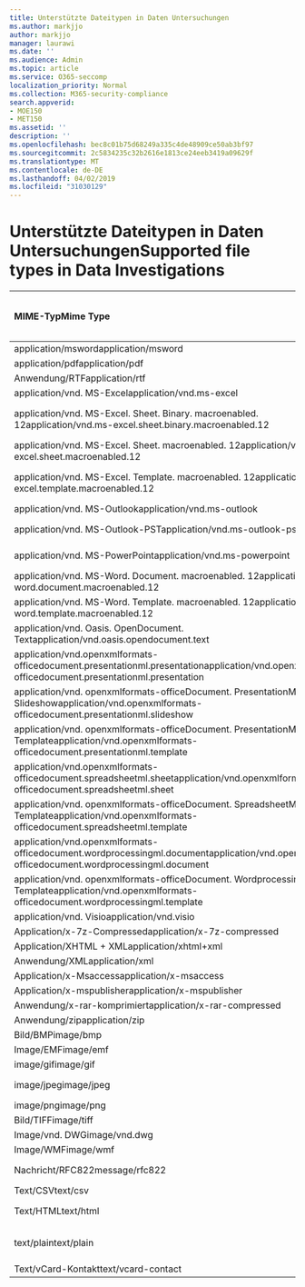 ```yaml
---
title: Unterstützte Dateitypen in Daten Untersuchungen
ms.author: markjjo
author: markjjo
manager: laurawi
ms.date: ''
ms.audience: Admin
ms.topic: article
ms.service: O365-seccomp
localization_priority: Normal
ms.collection: M365-security-compliance
search.appverid:
- MOE150
- MET150
ms.assetid: ''
description: ''
ms.openlocfilehash: bec8c01b75d68249a335c4de48909ce50ab3bf97
ms.sourcegitcommit: 2c5834235c32b2616e1813ce24eeb3419a09629f
ms.translationtype: MT
ms.contentlocale: de-DE
ms.lasthandoff: 04/02/2019
ms.locfileid: "31030129"
---
```

# <a name="supported-file-types-in-data-investigations"></a><span data-ttu-id="d6a50-102">Unterstützte Dateitypen in Daten Untersuchungen</span><span class="sxs-lookup"><span data-stu-id="d6a50-102">Supported file types in Data Investigations</span></span>


| <span data-ttu-id="d6a50-103">MIME-Typ</span><span class="sxs-lookup"><span data-stu-id="d6a50-103">Mime Type</span></span> | <span data-ttu-id="d6a50-104">Datei Klasse (z. b. Bild, Archiv, E-Mail, Office-Dokument usw.)</span><span class="sxs-lookup"><span data-stu-id="d6a50-104">File Class (i.e. Image, Archive, Email, Office Doc, etc.)</span></span> | <span data-ttu-id="d6a50-105">Native Viewer</span><span class="sxs-lookup"><span data-stu-id="d6a50-105">Native Viewer</span></span> | <span data-ttu-id="d6a50-106">Text</span><span class="sxs-lookup"><span data-stu-id="d6a50-106">Text</span></span> | <span data-ttu-id="d6a50-107">Betrachter mit Anmerkungen versehen</span><span class="sxs-lookup"><span data-stu-id="d6a50-107">Annotate Viewer</span></span> | <span data-ttu-id="d6a50-108">Container Extraktion</span><span class="sxs-lookup"><span data-stu-id="d6a50-108">Container Extraction</span></span> | <span data-ttu-id="d6a50-109">Mögliche Erweiterungen</span><span class="sxs-lookup"><span data-stu-id="d6a50-109">Possible Extensions</span></span> |
| :- | :- | :- | :- | :- | :- | :- |
| <span data-ttu-id="d6a50-110">application/msword</span><span class="sxs-lookup"><span data-stu-id="d6a50-110">application/msword</span></span> | <span data-ttu-id="d6a50-111">Dokument</span><span class="sxs-lookup"><span data-stu-id="d6a50-111">Document</span></span> | <span data-ttu-id="d6a50-112">Ja</span><span class="sxs-lookup"><span data-stu-id="d6a50-112">Yes</span></span> | <span data-ttu-id="d6a50-113">Ja</span><span class="sxs-lookup"><span data-stu-id="d6a50-113">Yes</span></span> | <span data-ttu-id="d6a50-114">Ja</span><span class="sxs-lookup"><span data-stu-id="d6a50-114">Yes</span></span> | <span data-ttu-id="d6a50-115">Nein</span><span class="sxs-lookup"><span data-stu-id="d6a50-115">No</span></span> | <span data-ttu-id="d6a50-116">. doc;. dat</span><span class="sxs-lookup"><span data-stu-id="d6a50-116">.doc; .dat</span></span> |
| <span data-ttu-id="d6a50-117">application/pdf</span><span class="sxs-lookup"><span data-stu-id="d6a50-117">application/pdf</span></span> | <span data-ttu-id="d6a50-118">Dokument</span><span class="sxs-lookup"><span data-stu-id="d6a50-118">Document</span></span> | <span data-ttu-id="d6a50-119">Ja</span><span class="sxs-lookup"><span data-stu-id="d6a50-119">Yes</span></span> | <span data-ttu-id="d6a50-120">Ja</span><span class="sxs-lookup"><span data-stu-id="d6a50-120">Yes</span></span> | <span data-ttu-id="d6a50-121">Ja</span><span class="sxs-lookup"><span data-stu-id="d6a50-121">Yes</span></span> | <span data-ttu-id="d6a50-122">Nein</span><span class="sxs-lookup"><span data-stu-id="d6a50-122">No</span></span> | <span data-ttu-id="d6a50-123">PDF</span><span class="sxs-lookup"><span data-stu-id="d6a50-123">.pdf</span></span> |
| <span data-ttu-id="d6a50-124">Anwendung/RTF</span><span class="sxs-lookup"><span data-stu-id="d6a50-124">application/rtf</span></span> | <span data-ttu-id="d6a50-125">Dokument</span><span class="sxs-lookup"><span data-stu-id="d6a50-125">Document</span></span> | <span data-ttu-id="d6a50-126">Ja</span><span class="sxs-lookup"><span data-stu-id="d6a50-126">Yes</span></span> | <span data-ttu-id="d6a50-127">Ja</span><span class="sxs-lookup"><span data-stu-id="d6a50-127">Yes</span></span> | <span data-ttu-id="d6a50-128">Ja</span><span class="sxs-lookup"><span data-stu-id="d6a50-128">Yes</span></span> | <span data-ttu-id="d6a50-129">Nein</span><span class="sxs-lookup"><span data-stu-id="d6a50-129">No</span></span> | <span data-ttu-id="d6a50-130">RTF;. doc</span><span class="sxs-lookup"><span data-stu-id="d6a50-130">.rtf;.doc</span></span> |
| <span data-ttu-id="d6a50-131">application/vnd. MS-Excel</span><span class="sxs-lookup"><span data-stu-id="d6a50-131">application/vnd.ms-excel</span></span> | <span data-ttu-id="d6a50-132">Dokument</span><span class="sxs-lookup"><span data-stu-id="d6a50-132">Document</span></span> | <span data-ttu-id="d6a50-133">Ja</span><span class="sxs-lookup"><span data-stu-id="d6a50-133">Yes</span></span> | <span data-ttu-id="d6a50-134">Ja</span><span class="sxs-lookup"><span data-stu-id="d6a50-134">Yes</span></span> | <span data-ttu-id="d6a50-135">Ja</span><span class="sxs-lookup"><span data-stu-id="d6a50-135">Yes</span></span> | <span data-ttu-id="d6a50-136">Nein</span><span class="sxs-lookup"><span data-stu-id="d6a50-136">No</span></span> | <span data-ttu-id="d6a50-137">. xls;. dat</span><span class="sxs-lookup"><span data-stu-id="d6a50-137">.xls; .dat</span></span> |
| <span data-ttu-id="d6a50-138">application/vnd. MS-Excel. Sheet. Binary. macroenabled. 12</span><span class="sxs-lookup"><span data-stu-id="d6a50-138">application/vnd.ms-excel.sheet.binary.macroenabled.12</span></span> | <span data-ttu-id="d6a50-139">Produktivität/Open Document Format</span><span class="sxs-lookup"><span data-stu-id="d6a50-139">Productivity / Open Document Format</span></span> | <span data-ttu-id="d6a50-140">Ja</span><span class="sxs-lookup"><span data-stu-id="d6a50-140">Yes</span></span> | <span data-ttu-id="d6a50-141">Ja</span><span class="sxs-lookup"><span data-stu-id="d6a50-141">Yes</span></span> | <span data-ttu-id="d6a50-142">Nein</span><span class="sxs-lookup"><span data-stu-id="d6a50-142">No</span></span> | <span data-ttu-id="d6a50-143">Nein</span><span class="sxs-lookup"><span data-stu-id="d6a50-143">No</span></span> | <span data-ttu-id="d6a50-144">. xlsb</span><span class="sxs-lookup"><span data-stu-id="d6a50-144">.xlsb</span></span> |
| <span data-ttu-id="d6a50-145">application/vnd. MS-Excel. Sheet. macroenabled. 12</span><span class="sxs-lookup"><span data-stu-id="d6a50-145">application/vnd.ms-excel.sheet.macroenabled.12</span></span> | <span data-ttu-id="d6a50-146">Dokument</span><span class="sxs-lookup"><span data-stu-id="d6a50-146">Document</span></span> | <span data-ttu-id="d6a50-147">Ja</span><span class="sxs-lookup"><span data-stu-id="d6a50-147">Yes</span></span> | <span data-ttu-id="d6a50-148">Ja</span><span class="sxs-lookup"><span data-stu-id="d6a50-148">Yes</span></span> | <span data-ttu-id="d6a50-149">Ja</span><span class="sxs-lookup"><span data-stu-id="d6a50-149">Yes</span></span> | <span data-ttu-id="d6a50-150">Nein</span><span class="sxs-lookup"><span data-stu-id="d6a50-150">No</span></span> | <span data-ttu-id="d6a50-151">. xlsm</span><span class="sxs-lookup"><span data-stu-id="d6a50-151">.xlsm</span></span> |
| <span data-ttu-id="d6a50-152">application/vnd. MS-Excel. Template. macroenabled. 12</span><span class="sxs-lookup"><span data-stu-id="d6a50-152">application/vnd.ms-excel.template.macroenabled.12</span></span> | <span data-ttu-id="d6a50-153">Produktivität/Open Document Format</span><span class="sxs-lookup"><span data-stu-id="d6a50-153">Productivity / Open Document Format</span></span> | <span data-ttu-id="d6a50-154">Nein</span><span class="sxs-lookup"><span data-stu-id="d6a50-154">No</span></span> | <span data-ttu-id="d6a50-155">Ja</span><span class="sxs-lookup"><span data-stu-id="d6a50-155">Yes</span></span> | <span data-ttu-id="d6a50-156">Nein</span><span class="sxs-lookup"><span data-stu-id="d6a50-156">No</span></span> | <span data-ttu-id="d6a50-157">Nein</span><span class="sxs-lookup"><span data-stu-id="d6a50-157">No</span></span> | <span data-ttu-id="d6a50-158">. xltm</span><span class="sxs-lookup"><span data-stu-id="d6a50-158">.xltm</span></span> |
| <span data-ttu-id="d6a50-159">application/vnd. MS-Outlook</span><span class="sxs-lookup"><span data-stu-id="d6a50-159">application/vnd.ms-outlook</span></span> | <span data-ttu-id="d6a50-160">Produktivität</span><span class="sxs-lookup"><span data-stu-id="d6a50-160">Productivity</span></span> | <span data-ttu-id="d6a50-161">Nein</span><span class="sxs-lookup"><span data-stu-id="d6a50-161">No</span></span> | <span data-ttu-id="d6a50-162">Nein</span><span class="sxs-lookup"><span data-stu-id="d6a50-162">No</span></span> | <span data-ttu-id="d6a50-163">Nein</span><span class="sxs-lookup"><span data-stu-id="d6a50-163">No</span></span> | <span data-ttu-id="d6a50-164">Nein</span><span class="sxs-lookup"><span data-stu-id="d6a50-164">No</span></span> | <span data-ttu-id="d6a50-165">. msg</span><span class="sxs-lookup"><span data-stu-id="d6a50-165">.msg</span></span> |
| <span data-ttu-id="d6a50-166">application/vnd. MS-Outlook-PST</span><span class="sxs-lookup"><span data-stu-id="d6a50-166">application/vnd.ms-outlook-pst</span></span> | <span data-ttu-id="d6a50-167">Produktivität/Zusammenarbeit</span><span class="sxs-lookup"><span data-stu-id="d6a50-167">Productivity / Collaboration</span></span> | <span data-ttu-id="d6a50-168">Nein</span><span class="sxs-lookup"><span data-stu-id="d6a50-168">No</span></span> | <span data-ttu-id="d6a50-169">Nein</span><span class="sxs-lookup"><span data-stu-id="d6a50-169">No</span></span> | <span data-ttu-id="d6a50-170">Nein</span><span class="sxs-lookup"><span data-stu-id="d6a50-170">No</span></span> | <span data-ttu-id="d6a50-171">Ja</span><span class="sxs-lookup"><span data-stu-id="d6a50-171">Yes</span></span> | <span data-ttu-id="d6a50-172">PST</span><span class="sxs-lookup"><span data-stu-id="d6a50-172">.pst</span></span> |
| <span data-ttu-id="d6a50-173">application/vnd. MS-PowerPoint</span><span class="sxs-lookup"><span data-stu-id="d6a50-173">application/vnd.ms-powerpoint</span></span> | <span data-ttu-id="d6a50-174">Dokument</span><span class="sxs-lookup"><span data-stu-id="d6a50-174">Document</span></span> | <span data-ttu-id="d6a50-175">Ja</span><span class="sxs-lookup"><span data-stu-id="d6a50-175">Yes</span></span> | <span data-ttu-id="d6a50-176">Ja</span><span class="sxs-lookup"><span data-stu-id="d6a50-176">Yes</span></span> | <span data-ttu-id="d6a50-177">Ja</span><span class="sxs-lookup"><span data-stu-id="d6a50-177">Yes</span></span> | <span data-ttu-id="d6a50-178">Nein</span><span class="sxs-lookup"><span data-stu-id="d6a50-178">No</span></span> | <span data-ttu-id="d6a50-179">. ppt;. PPS;. Topf</span><span class="sxs-lookup"><span data-stu-id="d6a50-179">.ppt; .pps;.pot</span></span> |
| <span data-ttu-id="d6a50-180">application/vnd. MS-Word. Document. macroenabled. 12</span><span class="sxs-lookup"><span data-stu-id="d6a50-180">application/vnd.ms-word.document.macroenabled.12</span></span> | <span data-ttu-id="d6a50-181">Dokument</span><span class="sxs-lookup"><span data-stu-id="d6a50-181">Document</span></span> | <span data-ttu-id="d6a50-182">Ja</span><span class="sxs-lookup"><span data-stu-id="d6a50-182">Yes</span></span> | <span data-ttu-id="d6a50-183">Ja</span><span class="sxs-lookup"><span data-stu-id="d6a50-183">Yes</span></span> | <span data-ttu-id="d6a50-184">Ja</span><span class="sxs-lookup"><span data-stu-id="d6a50-184">Yes</span></span> | <span data-ttu-id="d6a50-185">Nein</span><span class="sxs-lookup"><span data-stu-id="d6a50-185">No</span></span> | <span data-ttu-id="d6a50-186">DOCM</span><span class="sxs-lookup"><span data-stu-id="d6a50-186">.docm</span></span> |
| <span data-ttu-id="d6a50-187">application/vnd. MS-Word. Template. macroenabled. 12</span><span class="sxs-lookup"><span data-stu-id="d6a50-187">application/vnd.ms-word.template.macroenabled.12</span></span> | <span data-ttu-id="d6a50-188">Dokument</span><span class="sxs-lookup"><span data-stu-id="d6a50-188">Document</span></span> | <span data-ttu-id="d6a50-189">Ja</span><span class="sxs-lookup"><span data-stu-id="d6a50-189">Yes</span></span> | <span data-ttu-id="d6a50-190">Ja</span><span class="sxs-lookup"><span data-stu-id="d6a50-190">Yes</span></span> | <span data-ttu-id="d6a50-191">Ja</span><span class="sxs-lookup"><span data-stu-id="d6a50-191">Yes</span></span> | <span data-ttu-id="d6a50-192">Nein</span><span class="sxs-lookup"><span data-stu-id="d6a50-192">No</span></span> | <span data-ttu-id="d6a50-193">. dotm</span><span class="sxs-lookup"><span data-stu-id="d6a50-193">.dotm</span></span> |
| <span data-ttu-id="d6a50-194">application/vnd. Oasis. OpenDocument. Text</span><span class="sxs-lookup"><span data-stu-id="d6a50-194">application/vnd.oasis.opendocument.text</span></span> | <span data-ttu-id="d6a50-195">Dokument</span><span class="sxs-lookup"><span data-stu-id="d6a50-195">Document</span></span> | <span data-ttu-id="d6a50-196">Ja</span><span class="sxs-lookup"><span data-stu-id="d6a50-196">Yes</span></span> | <span data-ttu-id="d6a50-197">Ja</span><span class="sxs-lookup"><span data-stu-id="d6a50-197">Yes</span></span> | <span data-ttu-id="d6a50-198">Ja</span><span class="sxs-lookup"><span data-stu-id="d6a50-198">Yes</span></span> | <span data-ttu-id="d6a50-199">Nein</span><span class="sxs-lookup"><span data-stu-id="d6a50-199">No</span></span> | <span data-ttu-id="d6a50-200">ODT</span><span class="sxs-lookup"><span data-stu-id="d6a50-200">.odt;</span></span>  |
| <span data-ttu-id="d6a50-201">application/vnd.openxmlformats-officedocument.presentationml.presentation</span><span class="sxs-lookup"><span data-stu-id="d6a50-201">application/vnd.openxmlformats-officedocument.presentationml.presentation</span></span> | <span data-ttu-id="d6a50-202">Dokument</span><span class="sxs-lookup"><span data-stu-id="d6a50-202">Document</span></span> | <span data-ttu-id="d6a50-203">Ja</span><span class="sxs-lookup"><span data-stu-id="d6a50-203">Yes</span></span> | <span data-ttu-id="d6a50-204">Ja</span><span class="sxs-lookup"><span data-stu-id="d6a50-204">Yes</span></span> | <span data-ttu-id="d6a50-205">Ja</span><span class="sxs-lookup"><span data-stu-id="d6a50-205">Yes</span></span> | <span data-ttu-id="d6a50-206">Nein</span><span class="sxs-lookup"><span data-stu-id="d6a50-206">No</span></span> | <span data-ttu-id="d6a50-207">PPTX</span><span class="sxs-lookup"><span data-stu-id="d6a50-207">.pptx</span></span> |
| <span data-ttu-id="d6a50-208">application/vnd. openxmlformats-officeDocument. PresentationML. Slideshow</span><span class="sxs-lookup"><span data-stu-id="d6a50-208">application/vnd.openxmlformats-officedocument.presentationml.slideshow</span></span> | <span data-ttu-id="d6a50-209">Produktivität/Open Document Format</span><span class="sxs-lookup"><span data-stu-id="d6a50-209">Productivity / Open Document Format</span></span> | <span data-ttu-id="d6a50-210">Ja</span><span class="sxs-lookup"><span data-stu-id="d6a50-210">Yes</span></span> | <span data-ttu-id="d6a50-211">Ja</span><span class="sxs-lookup"><span data-stu-id="d6a50-211">Yes</span></span> | <span data-ttu-id="d6a50-212">Ja</span><span class="sxs-lookup"><span data-stu-id="d6a50-212">Yes</span></span> | <span data-ttu-id="d6a50-213">Nein</span><span class="sxs-lookup"><span data-stu-id="d6a50-213">No</span></span> | <span data-ttu-id="d6a50-214">. ppsx</span><span class="sxs-lookup"><span data-stu-id="d6a50-214">.ppsx</span></span> |
| <span data-ttu-id="d6a50-215">application/vnd. openxmlformats-officeDocument. PresentationML. Template</span><span class="sxs-lookup"><span data-stu-id="d6a50-215">application/vnd.openxmlformats-officedocument.presentationml.template</span></span> | <span data-ttu-id="d6a50-216">Dokument</span><span class="sxs-lookup"><span data-stu-id="d6a50-216">Document</span></span> | <span data-ttu-id="d6a50-217">Ja</span><span class="sxs-lookup"><span data-stu-id="d6a50-217">Yes</span></span> | <span data-ttu-id="d6a50-218">Ja</span><span class="sxs-lookup"><span data-stu-id="d6a50-218">Yes</span></span> | <span data-ttu-id="d6a50-219">Ja</span><span class="sxs-lookup"><span data-stu-id="d6a50-219">Yes</span></span> | <span data-ttu-id="d6a50-220">Nein</span><span class="sxs-lookup"><span data-stu-id="d6a50-220">No</span></span> | <span data-ttu-id="d6a50-221">. POTX</span><span class="sxs-lookup"><span data-stu-id="d6a50-221">.potx</span></span> |
| <span data-ttu-id="d6a50-222">application/vnd.openxmlformats-officedocument.spreadsheetml.sheet</span><span class="sxs-lookup"><span data-stu-id="d6a50-222">application/vnd.openxmlformats-officedocument.spreadsheetml.sheet</span></span> | <span data-ttu-id="d6a50-223">Dokument</span><span class="sxs-lookup"><span data-stu-id="d6a50-223">Document</span></span> | <span data-ttu-id="d6a50-224">Ja</span><span class="sxs-lookup"><span data-stu-id="d6a50-224">Yes</span></span> | <span data-ttu-id="d6a50-225">Ja</span><span class="sxs-lookup"><span data-stu-id="d6a50-225">Yes</span></span> | <span data-ttu-id="d6a50-226">Ja</span><span class="sxs-lookup"><span data-stu-id="d6a50-226">Yes</span></span> | <span data-ttu-id="d6a50-227">Nein</span><span class="sxs-lookup"><span data-stu-id="d6a50-227">No</span></span> | <span data-ttu-id="d6a50-228">. xlsx</span><span class="sxs-lookup"><span data-stu-id="d6a50-228">.xlsx</span></span> |
| <span data-ttu-id="d6a50-229">application/vnd. openxmlformats-officeDocument. SpreadsheetML. Template</span><span class="sxs-lookup"><span data-stu-id="d6a50-229">application/vnd.openxmlformats-officedocument.spreadsheetml.template</span></span> | <span data-ttu-id="d6a50-230">Dokument</span><span class="sxs-lookup"><span data-stu-id="d6a50-230">Document</span></span> | <span data-ttu-id="d6a50-231">Ja</span><span class="sxs-lookup"><span data-stu-id="d6a50-231">Yes</span></span> | <span data-ttu-id="d6a50-232">Ja</span><span class="sxs-lookup"><span data-stu-id="d6a50-232">Yes</span></span> | <span data-ttu-id="d6a50-233">Ja</span><span class="sxs-lookup"><span data-stu-id="d6a50-233">Yes</span></span> | <span data-ttu-id="d6a50-234">Nein</span><span class="sxs-lookup"><span data-stu-id="d6a50-234">No</span></span> | <span data-ttu-id="d6a50-235">. xltx</span><span class="sxs-lookup"><span data-stu-id="d6a50-235">.xltx</span></span> |
| <span data-ttu-id="d6a50-236">application/vnd.openxmlformats-officedocument.wordprocessingml.document</span><span class="sxs-lookup"><span data-stu-id="d6a50-236">application/vnd.openxmlformats-officedocument.wordprocessingml.document</span></span> | <span data-ttu-id="d6a50-237">Dokument</span><span class="sxs-lookup"><span data-stu-id="d6a50-237">Document</span></span> | <span data-ttu-id="d6a50-238">Ja</span><span class="sxs-lookup"><span data-stu-id="d6a50-238">Yes</span></span> | <span data-ttu-id="d6a50-239">Ja</span><span class="sxs-lookup"><span data-stu-id="d6a50-239">Yes</span></span> | <span data-ttu-id="d6a50-240">Ja</span><span class="sxs-lookup"><span data-stu-id="d6a50-240">Yes</span></span> | <span data-ttu-id="d6a50-241">Nein</span><span class="sxs-lookup"><span data-stu-id="d6a50-241">No</span></span> | <span data-ttu-id="d6a50-242">DOCX</span><span class="sxs-lookup"><span data-stu-id="d6a50-242">.docx</span></span> |
| <span data-ttu-id="d6a50-243">application/vnd. openxmlformats-officeDocument. WordprocessingML. Template</span><span class="sxs-lookup"><span data-stu-id="d6a50-243">application/vnd.openxmlformats-officedocument.wordprocessingml.template</span></span> | <span data-ttu-id="d6a50-244">Dokument</span><span class="sxs-lookup"><span data-stu-id="d6a50-244">Document</span></span> | <span data-ttu-id="d6a50-245">Ja</span><span class="sxs-lookup"><span data-stu-id="d6a50-245">Yes</span></span> | <span data-ttu-id="d6a50-246">Ja</span><span class="sxs-lookup"><span data-stu-id="d6a50-246">Yes</span></span> | <span data-ttu-id="d6a50-247">Ja</span><span class="sxs-lookup"><span data-stu-id="d6a50-247">Yes</span></span> | <span data-ttu-id="d6a50-248">Nein</span><span class="sxs-lookup"><span data-stu-id="d6a50-248">No</span></span> | <span data-ttu-id="d6a50-249">. dotx</span><span class="sxs-lookup"><span data-stu-id="d6a50-249">.dotx</span></span> |
| <span data-ttu-id="d6a50-250">application/vnd. Visio</span><span class="sxs-lookup"><span data-stu-id="d6a50-250">application/vnd.visio</span></span> | <span data-ttu-id="d6a50-251">Dokument</span><span class="sxs-lookup"><span data-stu-id="d6a50-251">Document</span></span> | <span data-ttu-id="d6a50-252">Ja</span><span class="sxs-lookup"><span data-stu-id="d6a50-252">Yes</span></span> | <span data-ttu-id="d6a50-253">Ja</span><span class="sxs-lookup"><span data-stu-id="d6a50-253">Yes</span></span> | <span data-ttu-id="d6a50-254">Ja</span><span class="sxs-lookup"><span data-stu-id="d6a50-254">Yes</span></span> | <span data-ttu-id="d6a50-255">Nein</span><span class="sxs-lookup"><span data-stu-id="d6a50-255">No</span></span> | <span data-ttu-id="d6a50-256">. vsd</span><span class="sxs-lookup"><span data-stu-id="d6a50-256">.vsd</span></span> |
| <span data-ttu-id="d6a50-257">Application/x-7z-Compressed</span><span class="sxs-lookup"><span data-stu-id="d6a50-257">application/x-7z-compressed</span></span> | <span data-ttu-id="d6a50-258">Archiv/Container</span><span class="sxs-lookup"><span data-stu-id="d6a50-258">Archive / Container</span></span> | <span data-ttu-id="d6a50-259">Nein</span><span class="sxs-lookup"><span data-stu-id="d6a50-259">No</span></span> | <span data-ttu-id="d6a50-260">Nein</span><span class="sxs-lookup"><span data-stu-id="d6a50-260">No</span></span> | <span data-ttu-id="d6a50-261">Nein</span><span class="sxs-lookup"><span data-stu-id="d6a50-261">No</span></span> | <span data-ttu-id="d6a50-262">Ja</span><span class="sxs-lookup"><span data-stu-id="d6a50-262">Yes</span></span> | <span data-ttu-id="d6a50-263">.7z</span><span class="sxs-lookup"><span data-stu-id="d6a50-263">.7z</span></span> |
| <span data-ttu-id="d6a50-264">Application/XHTML + XML</span><span class="sxs-lookup"><span data-stu-id="d6a50-264">application/xhtml+xml</span></span> | <span data-ttu-id="d6a50-265">Dokument</span><span class="sxs-lookup"><span data-stu-id="d6a50-265">Document</span></span> | <span data-ttu-id="d6a50-266">Ja</span><span class="sxs-lookup"><span data-stu-id="d6a50-266">Yes</span></span> | <span data-ttu-id="d6a50-267">Ja</span><span class="sxs-lookup"><span data-stu-id="d6a50-267">Yes</span></span> | <span data-ttu-id="d6a50-268">Ja</span><span class="sxs-lookup"><span data-stu-id="d6a50-268">Yes</span></span> | <span data-ttu-id="d6a50-269">Nein</span><span class="sxs-lookup"><span data-stu-id="d6a50-269">No</span></span> | <span data-ttu-id="d6a50-270">. XHTML</span><span class="sxs-lookup"><span data-stu-id="d6a50-270">.xhtml</span></span> |
| <span data-ttu-id="d6a50-271">Anwendung/XML</span><span class="sxs-lookup"><span data-stu-id="d6a50-271">application/xml</span></span> | <span data-ttu-id="d6a50-272">Dokument</span><span class="sxs-lookup"><span data-stu-id="d6a50-272">Document</span></span> | <span data-ttu-id="d6a50-273">Ja</span><span class="sxs-lookup"><span data-stu-id="d6a50-273">Yes</span></span> | <span data-ttu-id="d6a50-274">Ja</span><span class="sxs-lookup"><span data-stu-id="d6a50-274">Yes</span></span> | <span data-ttu-id="d6a50-275">Ja</span><span class="sxs-lookup"><span data-stu-id="d6a50-275">Yes</span></span> | <span data-ttu-id="d6a50-276">Nein</span><span class="sxs-lookup"><span data-stu-id="d6a50-276">No</span></span> | <span data-ttu-id="d6a50-277">. XML</span><span class="sxs-lookup"><span data-stu-id="d6a50-277">.xml</span></span> |
| <span data-ttu-id="d6a50-278">Application/x-Msaccess</span><span class="sxs-lookup"><span data-stu-id="d6a50-278">application/x-msaccess</span></span> | <span data-ttu-id="d6a50-279">Dokument</span><span class="sxs-lookup"><span data-stu-id="d6a50-279">Document</span></span> | <span data-ttu-id="d6a50-280">Ja</span><span class="sxs-lookup"><span data-stu-id="d6a50-280">Yes</span></span> | <span data-ttu-id="d6a50-281">Ja</span><span class="sxs-lookup"><span data-stu-id="d6a50-281">Yes</span></span> | <span data-ttu-id="d6a50-282">Ja</span><span class="sxs-lookup"><span data-stu-id="d6a50-282">Yes</span></span> | <span data-ttu-id="d6a50-283">Nein</span><span class="sxs-lookup"><span data-stu-id="d6a50-283">No</span></span> | <span data-ttu-id="d6a50-284">. mdb</span><span class="sxs-lookup"><span data-stu-id="d6a50-284">.mdb</span></span> |
| <span data-ttu-id="d6a50-285">Application/x-mspublisher</span><span class="sxs-lookup"><span data-stu-id="d6a50-285">application/x-mspublisher</span></span> | <span data-ttu-id="d6a50-286">Dokument</span><span class="sxs-lookup"><span data-stu-id="d6a50-286">Document</span></span> | <span data-ttu-id="d6a50-287">Ja</span><span class="sxs-lookup"><span data-stu-id="d6a50-287">Yes</span></span> | <span data-ttu-id="d6a50-288">Ja</span><span class="sxs-lookup"><span data-stu-id="d6a50-288">Yes</span></span> | <span data-ttu-id="d6a50-289">Ja</span><span class="sxs-lookup"><span data-stu-id="d6a50-289">Yes</span></span> | <span data-ttu-id="d6a50-290">Nein</span><span class="sxs-lookup"><span data-stu-id="d6a50-290">No</span></span> | <span data-ttu-id="d6a50-291">. pub</span><span class="sxs-lookup"><span data-stu-id="d6a50-291">.pub</span></span> |
| <span data-ttu-id="d6a50-292">Anwendung/x-rar-komprimiert</span><span class="sxs-lookup"><span data-stu-id="d6a50-292">application/x-rar-compressed</span></span> | <span data-ttu-id="d6a50-293">Archiv/Container</span><span class="sxs-lookup"><span data-stu-id="d6a50-293">Archive / Container</span></span> | <span data-ttu-id="d6a50-294">Nein</span><span class="sxs-lookup"><span data-stu-id="d6a50-294">No</span></span> | <span data-ttu-id="d6a50-295">Nein</span><span class="sxs-lookup"><span data-stu-id="d6a50-295">No</span></span> | <span data-ttu-id="d6a50-296">Nein</span><span class="sxs-lookup"><span data-stu-id="d6a50-296">No</span></span> | <span data-ttu-id="d6a50-297">Ja</span><span class="sxs-lookup"><span data-stu-id="d6a50-297">Yes</span></span> | <span data-ttu-id="d6a50-298">. rar</span><span class="sxs-lookup"><span data-stu-id="d6a50-298">.rar</span></span> |
| <span data-ttu-id="d6a50-299">Anwendung/zip</span><span class="sxs-lookup"><span data-stu-id="d6a50-299">application/zip</span></span> | <span data-ttu-id="d6a50-300">Archiv/Container</span><span class="sxs-lookup"><span data-stu-id="d6a50-300">Archive / Container</span></span> | <span data-ttu-id="d6a50-301">Nein</span><span class="sxs-lookup"><span data-stu-id="d6a50-301">No</span></span> | <span data-ttu-id="d6a50-302">Nein</span><span class="sxs-lookup"><span data-stu-id="d6a50-302">No</span></span> | <span data-ttu-id="d6a50-303">Nein</span><span class="sxs-lookup"><span data-stu-id="d6a50-303">No</span></span> | <span data-ttu-id="d6a50-304">Ja</span><span class="sxs-lookup"><span data-stu-id="d6a50-304">Yes</span></span> | <span data-ttu-id="d6a50-305">. zip</span><span class="sxs-lookup"><span data-stu-id="d6a50-305">.zip</span></span> |
| <span data-ttu-id="d6a50-306">Bild/BMP</span><span class="sxs-lookup"><span data-stu-id="d6a50-306">image/bmp</span></span> | <span data-ttu-id="d6a50-307">Image</span><span class="sxs-lookup"><span data-stu-id="d6a50-307">Image</span></span> | <span data-ttu-id="d6a50-308">Ja</span><span class="sxs-lookup"><span data-stu-id="d6a50-308">Yes</span></span> | <span data-ttu-id="d6a50-309">Ja</span><span class="sxs-lookup"><span data-stu-id="d6a50-309">Yes</span></span> | <span data-ttu-id="d6a50-310">Ja</span><span class="sxs-lookup"><span data-stu-id="d6a50-310">Yes</span></span> | <span data-ttu-id="d6a50-311">Nein</span><span class="sxs-lookup"><span data-stu-id="d6a50-311">No</span></span> | <span data-ttu-id="d6a50-312">. bmp</span><span class="sxs-lookup"><span data-stu-id="d6a50-312">.bmp</span></span> |
| <span data-ttu-id="d6a50-313">Image/EMF</span><span class="sxs-lookup"><span data-stu-id="d6a50-313">image/emf</span></span> | <span data-ttu-id="d6a50-314">Image</span><span class="sxs-lookup"><span data-stu-id="d6a50-314">Image</span></span> | <span data-ttu-id="d6a50-315">Ja</span><span class="sxs-lookup"><span data-stu-id="d6a50-315">Yes</span></span> | <span data-ttu-id="d6a50-316">Ja</span><span class="sxs-lookup"><span data-stu-id="d6a50-316">Yes</span></span> | <span data-ttu-id="d6a50-317">Ja</span><span class="sxs-lookup"><span data-stu-id="d6a50-317">Yes</span></span> | <span data-ttu-id="d6a50-318">Nein</span><span class="sxs-lookup"><span data-stu-id="d6a50-318">No</span></span> | <span data-ttu-id="d6a50-319">. EMF</span><span class="sxs-lookup"><span data-stu-id="d6a50-319">.emf</span></span> |
| <span data-ttu-id="d6a50-320">image/gif</span><span class="sxs-lookup"><span data-stu-id="d6a50-320">image/gif</span></span> | <span data-ttu-id="d6a50-321">Dokument</span><span class="sxs-lookup"><span data-stu-id="d6a50-321">Document</span></span> | <span data-ttu-id="d6a50-322">Ja</span><span class="sxs-lookup"><span data-stu-id="d6a50-322">Yes</span></span> | <span data-ttu-id="d6a50-323">Ja</span><span class="sxs-lookup"><span data-stu-id="d6a50-323">Yes</span></span> | <span data-ttu-id="d6a50-324">Ja</span><span class="sxs-lookup"><span data-stu-id="d6a50-324">Yes</span></span> | <span data-ttu-id="d6a50-325">Nein</span><span class="sxs-lookup"><span data-stu-id="d6a50-325">No</span></span> | <span data-ttu-id="d6a50-326">. gif</span><span class="sxs-lookup"><span data-stu-id="d6a50-326">.gif</span></span> |
| <span data-ttu-id="d6a50-327">image/jpeg</span><span class="sxs-lookup"><span data-stu-id="d6a50-327">image/jpeg</span></span> | <span data-ttu-id="d6a50-328">Image</span><span class="sxs-lookup"><span data-stu-id="d6a50-328">Image</span></span> | <span data-ttu-id="d6a50-329">Ja</span><span class="sxs-lookup"><span data-stu-id="d6a50-329">Yes</span></span> | <span data-ttu-id="d6a50-330">Ja</span><span class="sxs-lookup"><span data-stu-id="d6a50-330">Yes</span></span> | <span data-ttu-id="d6a50-331">Ja</span><span class="sxs-lookup"><span data-stu-id="d6a50-331">Yes</span></span> | <span data-ttu-id="d6a50-332">Nein</span><span class="sxs-lookup"><span data-stu-id="d6a50-332">No</span></span> | <span data-ttu-id="d6a50-333">. jpg;. JPEG;. dat;. jpgT</span><span class="sxs-lookup"><span data-stu-id="d6a50-333">.jpg; .jpeg; .dat;.jpgt</span></span> |
| <span data-ttu-id="d6a50-334">image/png</span><span class="sxs-lookup"><span data-stu-id="d6a50-334">image/png</span></span> | <span data-ttu-id="d6a50-335">Image</span><span class="sxs-lookup"><span data-stu-id="d6a50-335">Image</span></span> | <span data-ttu-id="d6a50-336">Ja</span><span class="sxs-lookup"><span data-stu-id="d6a50-336">Yes</span></span> | <span data-ttu-id="d6a50-337">Ja</span><span class="sxs-lookup"><span data-stu-id="d6a50-337">Yes</span></span> | <span data-ttu-id="d6a50-338">Ja</span><span class="sxs-lookup"><span data-stu-id="d6a50-338">Yes</span></span> | <span data-ttu-id="d6a50-339">Nein</span><span class="sxs-lookup"><span data-stu-id="d6a50-339">No</span></span> | <span data-ttu-id="d6a50-340">. png</span><span class="sxs-lookup"><span data-stu-id="d6a50-340">.png</span></span> |
| <span data-ttu-id="d6a50-341">Bild/TIFF</span><span class="sxs-lookup"><span data-stu-id="d6a50-341">image/tiff</span></span> | <span data-ttu-id="d6a50-342">Image</span><span class="sxs-lookup"><span data-stu-id="d6a50-342">Image</span></span> | <span data-ttu-id="d6a50-343">Ja</span><span class="sxs-lookup"><span data-stu-id="d6a50-343">Yes</span></span> | <span data-ttu-id="d6a50-344">Ja</span><span class="sxs-lookup"><span data-stu-id="d6a50-344">Yes</span></span> | <span data-ttu-id="d6a50-345">Ja</span><span class="sxs-lookup"><span data-stu-id="d6a50-345">Yes</span></span> | <span data-ttu-id="d6a50-346">Nein</span><span class="sxs-lookup"><span data-stu-id="d6a50-346">No</span></span> | <span data-ttu-id="d6a50-347">. TIF</span><span class="sxs-lookup"><span data-stu-id="d6a50-347">.tif</span></span> |
| <span data-ttu-id="d6a50-348">Image/vnd. DWG</span><span class="sxs-lookup"><span data-stu-id="d6a50-348">image/vnd.dwg</span></span> | <span data-ttu-id="d6a50-349">Dokument</span><span class="sxs-lookup"><span data-stu-id="d6a50-349">Document</span></span> | <span data-ttu-id="d6a50-350">Ja</span><span class="sxs-lookup"><span data-stu-id="d6a50-350">Yes</span></span> | <span data-ttu-id="d6a50-351">Ja</span><span class="sxs-lookup"><span data-stu-id="d6a50-351">Yes</span></span> | <span data-ttu-id="d6a50-352">Ja</span><span class="sxs-lookup"><span data-stu-id="d6a50-352">Yes</span></span> | <span data-ttu-id="d6a50-353">Nein</span><span class="sxs-lookup"><span data-stu-id="d6a50-353">No</span></span> | <span data-ttu-id="d6a50-354">. dwg;. DXF</span><span class="sxs-lookup"><span data-stu-id="d6a50-354">.dwg;.dxf;</span></span> |
| <span data-ttu-id="d6a50-355">Image/WMF</span><span class="sxs-lookup"><span data-stu-id="d6a50-355">image/wmf</span></span> | <span data-ttu-id="d6a50-356">Dokument</span><span class="sxs-lookup"><span data-stu-id="d6a50-356">Document</span></span> | <span data-ttu-id="d6a50-357">Ja</span><span class="sxs-lookup"><span data-stu-id="d6a50-357">Yes</span></span> | <span data-ttu-id="d6a50-358">Ja</span><span class="sxs-lookup"><span data-stu-id="d6a50-358">Yes</span></span> | <span data-ttu-id="d6a50-359">Ja</span><span class="sxs-lookup"><span data-stu-id="d6a50-359">Yes</span></span> | <span data-ttu-id="d6a50-360">Nein</span><span class="sxs-lookup"><span data-stu-id="d6a50-360">No</span></span> | <span data-ttu-id="d6a50-361">. WMF</span><span class="sxs-lookup"><span data-stu-id="d6a50-361">.wmf</span></span> |
| <span data-ttu-id="d6a50-362">Nachricht/RFC822</span><span class="sxs-lookup"><span data-stu-id="d6a50-362">message/rfc822</span></span> | <span data-ttu-id="d6a50-363">Produktivität/Zusammenarbeit</span><span class="sxs-lookup"><span data-stu-id="d6a50-363">Productivity / Collaboration</span></span> | <span data-ttu-id="d6a50-364">Nein</span><span class="sxs-lookup"><span data-stu-id="d6a50-364">No</span></span> | <span data-ttu-id="d6a50-365">Nein</span><span class="sxs-lookup"><span data-stu-id="d6a50-365">No</span></span> | <span data-ttu-id="d6a50-366">Nein</span><span class="sxs-lookup"><span data-stu-id="d6a50-366">No</span></span> | <span data-ttu-id="d6a50-367">Nein</span><span class="sxs-lookup"><span data-stu-id="d6a50-367">No</span></span> | <span data-ttu-id="d6a50-368">. eml</span><span class="sxs-lookup"><span data-stu-id="d6a50-368">.eml</span></span> |
| <span data-ttu-id="d6a50-369">Text/CSV</span><span class="sxs-lookup"><span data-stu-id="d6a50-369">text/csv</span></span> | <span data-ttu-id="d6a50-370">Dokument</span><span class="sxs-lookup"><span data-stu-id="d6a50-370">Document</span></span> | <span data-ttu-id="d6a50-371">Ja</span><span class="sxs-lookup"><span data-stu-id="d6a50-371">Yes</span></span> | <span data-ttu-id="d6a50-372">Ja</span><span class="sxs-lookup"><span data-stu-id="d6a50-372">Yes</span></span> | <span data-ttu-id="d6a50-373">Ja</span><span class="sxs-lookup"><span data-stu-id="d6a50-373">Yes</span></span> | <span data-ttu-id="d6a50-374">Nein</span><span class="sxs-lookup"><span data-stu-id="d6a50-374">No</span></span> | <span data-ttu-id="d6a50-375">. CSV</span><span class="sxs-lookup"><span data-stu-id="d6a50-375">.csv</span></span> |
| <span data-ttu-id="d6a50-376">Text/HTML</span><span class="sxs-lookup"><span data-stu-id="d6a50-376">text/html</span></span> | <span data-ttu-id="d6a50-377">Dokument</span><span class="sxs-lookup"><span data-stu-id="d6a50-377">Document</span></span> | <span data-ttu-id="d6a50-378">Ja</span><span class="sxs-lookup"><span data-stu-id="d6a50-378">Yes</span></span> | <span data-ttu-id="d6a50-379">Ja</span><span class="sxs-lookup"><span data-stu-id="d6a50-379">Yes</span></span> | <span data-ttu-id="d6a50-380">Ja</span><span class="sxs-lookup"><span data-stu-id="d6a50-380">Yes</span></span> | <span data-ttu-id="d6a50-381">Nein</span><span class="sxs-lookup"><span data-stu-id="d6a50-381">No</span></span> | <span data-ttu-id="d6a50-382">. html;. shtml;. htm</span><span class="sxs-lookup"><span data-stu-id="d6a50-382">.html;.shtml; .htm</span></span> |
| <span data-ttu-id="d6a50-383">text/plain</span><span class="sxs-lookup"><span data-stu-id="d6a50-383">text/plain</span></span> | <span data-ttu-id="d6a50-384">Dokument</span><span class="sxs-lookup"><span data-stu-id="d6a50-384">Document</span></span> | <span data-ttu-id="d6a50-385">Ja</span><span class="sxs-lookup"><span data-stu-id="d6a50-385">Yes</span></span> | <span data-ttu-id="d6a50-386">Ja</span><span class="sxs-lookup"><span data-stu-id="d6a50-386">Yes</span></span> | <span data-ttu-id="d6a50-387">Ja</span><span class="sxs-lookup"><span data-stu-id="d6a50-387">Yes</span></span> | <span data-ttu-id="d6a50-388">Nein</span><span class="sxs-lookup"><span data-stu-id="d6a50-388">No</span></span> | <span data-ttu-id="d6a50-389">. txt;. CSS;. con;. pl;. CSV;. dat</span><span class="sxs-lookup"><span data-stu-id="d6a50-389">.txt; .css;.con; .pl; .csv; .dat</span></span> |
| <span data-ttu-id="d6a50-390">Text/vCard-Kontakt</span><span class="sxs-lookup"><span data-stu-id="d6a50-390">text/vcard-contact</span></span> | <span data-ttu-id="d6a50-391">Dokument</span><span class="sxs-lookup"><span data-stu-id="d6a50-391">Document</span></span> | <span data-ttu-id="d6a50-392">Ja</span><span class="sxs-lookup"><span data-stu-id="d6a50-392">Yes</span></span> | <span data-ttu-id="d6a50-393">Ja</span><span class="sxs-lookup"><span data-stu-id="d6a50-393">Yes</span></span> | <span data-ttu-id="d6a50-394">Ja</span><span class="sxs-lookup"><span data-stu-id="d6a50-394">Yes</span></span> | <span data-ttu-id="d6a50-395">Nein</span><span class="sxs-lookup"><span data-stu-id="d6a50-395">No</span></span> | <span data-ttu-id="d6a50-396">. vcf</span><span class="sxs-lookup"><span data-stu-id="d6a50-396">.vcf</span></span> |